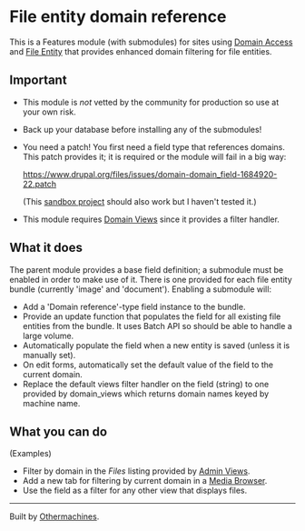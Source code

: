 # File entity domain reference

This is a Features module (with submodules) for sites using [Domain Access](https://www.drupal.org/project/domain) and [File Entity](https://www.drupal.org/project/file_entity) that provides enhanced domain filtering for file entities.

Important
---------
* This module is *not* vetted by the community for production so use at your own risk.

* Back up your database before installing any of the submodules!

* You need a patch! You first need a field type that references domains. This patch provides it; it is required or the module will fail in a big way:

  https://www.drupal.org/files/issues/domain-domain_field-1684920-22.patch

  (This [sandbox project](https://www.drupal.org/sandbox/jsacksick/2315845) should also work but I haven't tested it.)

* This module requires [Domain Views](https://www.drupal.org/project/domain_views) since it provides a filter handler.

What it does
------------
The parent module provides a base field definition; a submodule must be enabled in order to make use of it. There is one provided for each file entity bundle (currently 'image' and 'document'). Enabling a submodule will:
* Add a 'Domain reference'-type field instance to the bundle.
* Provide an update function that populates the field for all existing file entities from the bundle. It uses Batch API so should be able to handle a large volume.
* Automatically populate the field when a new entity is saved (unless it is manually set).
* On edit forms, automatically set the default value of the field to the current domain.
* Replace the default views filter handler on the field (string) to one provided by domain_views which returns domain names keyed by machine name.

What you can do
---------------
(Examples)
* Filter by domain in the *Files* listing provided by [Admin Views](https://www.drupal.org/project/admin_views).
* Add a new tab for filtering by current domain in a [Media Browser](https://www.drupal.org/project/media).
* Use the field as a filter for any other view that displays files.

---
Built by [Othermachines](https://othermachines.com/).